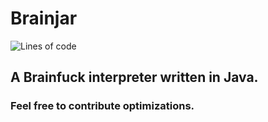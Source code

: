 # Brainjar 
![Lines of code](https://img.shields.io/tokei/lines/github/clientcrash/brainjar?style=flat-square)  
## A Brainfuck interpreter written in Java.  
### Feel free to contribute optimizations.
